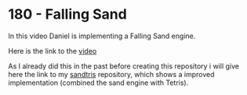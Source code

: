 # 180 - Falling Sand

In this video Daniel is implementing a Falling Sand engine.

Here is the link to the [video](https://www.youtube.com/watch?v=L4u7Zy_b868)

As I already did this in the past before creating this repository i will give here the link to my [sandtris](https://github.com/PascalCorpsman/sandtris) repository, which shows a improved implementation (combined the sand engine with Tetris).